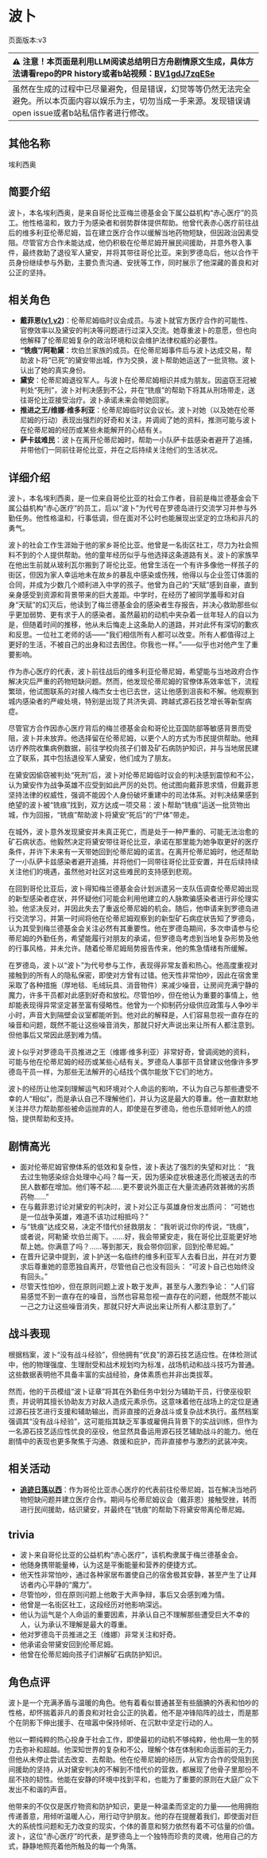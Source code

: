 # 波卜
页面版本:v3
 

| :warning: 注意！本页面是利用LLM阅读总结明日方舟剧情原文生成，具体方法请看repo的PR history或者b站视频：[BV1gdJ7zqESe](https://www.bilibili.com/video/BV1gdJ7zqESe/)         |
|:----------------------------|
| 虽然在生成的过程中已尽量避免，但是错误，幻觉等等仍然无法完全避免。所以本页面内容以娱乐为主，切勿当成一手来源。发现错误请open issue或者b站私信作者进行修改。|



## 其他名称
埃利西奥
## 简要介绍
波卜，本名埃利西奥，是来自哥伦比亚梅兰德基金会下属公益机构“赤心医疗”的员工。他性格温和，致力于为感染者和弱势群体提供帮助。他曾代表赤心医疗前往战后的维多利亚伦蒂尼姆，旨在建立医疗合作以缓解当地药物短缺，但因政治因素受阻。尽管官方合作未能达成，他仍积极在伦蒂尼姆开展民间援助，并意外卷入事件，最终救助了退役军人黛安，并将其带往哥伦比亚。来到罗德岛后，他以合作干员身份继续参与外勤，主要负责沟通、安抚等工作，同时展示了他深藏的善良和对公正的坚持。
## 相关角色
-   **戴菲恩([v1](../chars/char_4110_delphn.md),[v2](char_4110_delphn.md))**：伦蒂尼姆临时议会成员。与波卜就官方医疗合作的可能性、官僚效率以及黛安的判决等问题进行过深入交流。她尊重波卜的意愿，但也向他解释了伦蒂尼姆复杂的政治环境和议会维护法律权威的必要性。
-   **“铣痕”/阿勒黛**：坎伯兰家族的成员。在伦蒂尼姆事件后与波卜达成交易，帮助波卜将“已死”的黛安带出城，作为交换，波卜帮助她运送了一批货物。波卜认出了她的真实身份。
-   **黛安**：伦蒂尼姆退役军人。与波卜在伦蒂尼姆相识并成为朋友。因盗窃王冠被判处“死刑”，波卜对判决感到不公，并在“铣痕”的帮助下将其从刑场带走，送往哥伦比亚接受治疗。波卜承诺未来会带她回家。
-   **推进之王/维娜·维多利亚**：伦蒂尼姆临时议会议长。波卜对她（以及她在伦蒂尼姆的行动）表现出强烈的好奇和关注，并调阅了她的资料，推测可能与波卜在伦蒂尼姆的经历或某些未能解开的心结有关。
-   **萨卡兹难民**：波卜在离开伦蒂尼姆时，帮助一小队萨卡兹感染者避开了追捕，并带他们一同前往哥伦比亚，并在之后持续关注他们的生活状况。
## 详细介绍
波卜，本名埃利西奥，是一位来自哥伦比亚的社会工作者，目前是梅兰德基金会下属公益机构“赤心医疗”的员工，后以“波卜”为代号在罗德岛进行交流学习并参与外勤任务。他性格温和，行事低调，但在面对不公时也能展现出坚定的立场和非凡的勇气。

波卜的社会工作生涯始于他的家乡哥伦比亚。他曾是一名街区社工，尽力为社会照料不到的个人提供帮助。他的童年经历似乎与他选择这条道路有关。波卜的家族早在他出生前就从玻利瓦尔搬到了哥伦比亚。他曾生活在一个有许多像他一样孩子的街区，但因为家人幸运地未在故乡的暴乱中感染或伤残，他得以与企业签订体面的合同，并成为少数几个顺利进入中学的孩子。他曾为自己的“天赋”感到自豪，直到亲身感受到资源和背景带来的巨大差距。中学时，在经历了被同学羞辱和对自身“天赋”的幻灭后，他读到了梅兰德基金会的感染者生存报告，并决心救助那些似乎更加弱势、更有求于人的感染者。虽然最初的动机中夹杂着一丝年轻人的自以为是，但随着时间的推移，他从未后悔走上这条助人的道路，并对此怀有深切的歉疚和反思。一位社工老师的话——“我们相信所有人都可以改变。所有人都值得过上更好的生活，不被自己的出身和过去困住。你我也一样。”——似乎也对他产生了重要影响。

作为赤心医疗的代表，波卜前往战后的维多利亚伦蒂尼姆，希望能与当地政府合作解决灾后严重的药物短缺问题。然而，他发现伦蒂尼姆的官僚体系效率低下，流程繁琐，他试图联系的对接人梅杰女士也已去世，这让他感到沮丧和不解。他观察到城内感染者的严峻处境，特别是出现了共济失调、跨越式源石技艺增长等新型病症。

尽管官方合作因赤心医疗背后的梅兰德基金会和哥伦比亚国防部等敏感背景而受阻，波卜并未放弃。他选择留在伦蒂尼姆，以更个人的方式为市民提供帮助。他拜访疗养院收集病例数据，前往学校向孩子们普及矿石病防护知识，并与当地居民建立了联系，其中包括退役军人黛安，他们成为了朋友。

在黛安因偷窃被判处“死刑”后，波卜对伦蒂尼姆临时议会的判决感到震惊和不公，认为黛安作为战争英雄不应受到如此严厉的处罚。他试图向戴菲恩求情，但戴菲恩坚持法律的权威性，强调不能因个人身份破坏重建中的司法体系。对判决结果感到绝望的波卜被“铣痕”找到，双方达成一项交易：波卜帮助“铣痕”运送一批货物出城，作为回报，“铣痕”帮助波卜将黛安“死后”的“尸体”带走。

在城外，波卜意外发现黛安并未真正死亡，而是处于一种严重的、可能无法治愈的矿石病状态。他毅然决定将黛安带往哥伦比亚，承诺在那里能为她争取更好的医疗条件，并许下未来有一天带她回到伦蒂尼姆的诺言。在离开伦蒂尼姆时，他还帮助了一小队萨卡兹感染者避开追捕，并将他们一同带往哥伦比亚安置，并在后续持续关注他们的境遇，虽然他对社区对这些难民的支持感到悲观。

在回到哥伦比亚后，波卜得知梅兰德基金会计划派遣另一支队伍调查伦蒂尼姆出现的新型感染者症状，并怀疑他们可能会利用他建立的人脉欺骗感染者进行非伦理实验。他坚决反对，并因此失去了重返伦蒂尼姆的机会。随后，他申请来到罗德岛进行交流学习，并第一时间将他在伦蒂尼姆观察到的新型矿石病症状告知了罗德岛，认为其受到梅兰德基金会关注必然有其重要性。他在罗德岛期间，多次申请参与伦蒂尼姆的外勤任务，希望能履行对朋友的承诺，但罗德岛考虑到当地复杂形势及他的行事风格，并未允许。随着伦蒂尼姆局势报告传来，他的焦急情绪有所缓解。

在罗德岛，波卜以“波卜”为代号参与工作，表现得非常友善和热心。他高度重视对接触到的所有人的隐私保密，即使对方曾有过错。他天性非常怕吵，因此在宿舍里采取了各种措施（厚地毯、毛绒玩具、消音物件）来减少噪音，让房间充满宁静的魔力，许多干员都对此感到好奇和放松。尽管怕吵，但在他认为重要的事情上，他却能表现得异常坚定甚至富有侵略性。他曾为一个抑制药分级供应政策与人争吵半小时，声音大到隔壁会议室都能听到。他对此的解释是，人们容易忽视一直存在的噪音和问题，既然不能让这些噪音消失，那就只好大声说出来让所有人都注意到。但他事后又常因此感到难为情。

波卜似乎对罗德岛干员推进之王（维娜·维多利亚）非常好奇，曾调阅她的资料，可能与他在伦蒂尼姆的经历或某些心结有关。罗德岛人事部干员曾建议他像许多罗德岛干员一样，为那些无法解开的心结找个偶尔能放下它们的地方。

波卜的经历让他深刻理解运气和环境对个人命运的影响，不认为自己与那些遭受不幸的人“相似”，而是承认自己不理解他们，并认为这是最大的尊重。他一直默默地关注并尽力帮助那些被命运抛弃的人，即使是在罗德岛，他也乐意倾听他人的烦恼，提供帮助和支持。
## 剧情高光
- 面对伦蒂尼姆官僚体系的低效和复杂性，波卜表达了强烈的失望和对比：
    “我去过生物感染综合处理中心吗？每一天，因为感染症状极速恶化而被送去的市民人数都在增加。他们等不起......更不要说外面正在大量流通药效甚微的劣质药物......”
- 在与戴菲恩讨论对黛安的判决时，波卜对公正与英雄身份发出质问：
    “可她也是一位战争英雄，难道不该功过相抵吗？”
- 与“铣痕”达成交易，决定不惜代价拯救朋友：
    “我听说过你的传说，“铣痕”，或者说，阿勒黛·坎伯兰阁下。......好，我会带黛安走，我在哥伦比亚能更好地帮上她。你满意了吗？......等到那天，我会带你回家，回到伦蒂尼姆。”
- 在晋升记录中提到，波卜护送一名临终的维多利亚军人去看日出，并在对方要求后尊重她的意愿独自离开，尽管他自己也没有回头：
    “可波卜自己也始终没有回头。”
- 尽管天性怕吵，但在原则问题上波卜敢于发声，甚至与人激烈争论：
    “人们容易感觉不到一直存在的噪音，当然也容易忽视一直存在的问题，他既然不能以一己之力让这些噪音消失，那就只好大声说出来让所有人都注意到了。”
## 战斗表现
根据档案，波卜“没有战斗经验”，但他拥有“优良”的源石技艺适应性。在体检测试中，他的物理强度、生理耐受和战术规划均为标准，战场机动和战斗技巧为普通。这些数据表明他不具备丰富的实战经验，身体素质也并非出类拔萃。

然而，他的干员模组“波卜证章”将其在外勤任务中划分为辅助干员，行使巫役职责，并说明其擅长协助友方对敌人造成元素杀伤。这意味着他在战场上的定位是通过源石技艺进行支援和辅助输出，而非直接的近身战斗或复杂战术执行。虽然档案强调其“没有战斗经验”，这可能指其缺乏军事或雇佣兵背景下的实战训练，但作为一名源石技艺适应性优良的巫役，他显然具备运用源石技艺辅助战斗的能力。他在剧情中的表现也更多聚焦于沟通、救援和庇护，而非直接参与激烈的武装冲突。
## 相关活动
-   **[追迹日落以西](../stories/act37side.md)**：作为哥伦比亚赤心医疗的代表前往伦蒂尼姆，旨在解决当地药物短缺问题并建立医疗合作。期间与伦蒂尼姆议会（戴菲恩）接触受挫，转而进行民间援助，结识黛安，并最终在“铣痕”的帮助下将黛安带离伦蒂尼姆。
## trivia
- 波卜来自哥伦比亚的公益机构“赤心医疗”，该机构隶属于梅兰德基金会。
- 他随身携带能量棒，认为这是平衡能量和营养的便捷方式。
- 他天性非常怕吵，通过各种家居布置使自己的宿舍极其安静，甚至产生了让拜访者内心平静的“魔力”。
- 尽管怕吵，但在原则问题上他敢于大声争辩，事后又会感到难为情。
- 他曾是一名街区社工，这段经历对他影响深远。
- 他认为运气是个人命运的重要因素，并承认自己不理解那些遭受巨大不幸的人，认为承认不理解是最大的尊重。
- 他对罗德岛干员推进之王（维娜）非常关注和好奇。
- 他承诺会带黛安回到伦蒂尼姆。
- 他曾在伦蒂尼姆向孩子们讲解矿石病防护知识。
## 角色点评
波卜是一个充满矛盾与温暖的角色。他有着看似普通甚至有些腼腆的外表和怕吵的性格，却怀揣着非凡的善良和对社会公正的执着。他不是冲锋陷阵的战士，而是那个在阴影下伸出援手、在喧嚣中保持倾听、在沉默中坚定行动的人。

他以一颗纯粹的热心投身于社会工作，即使最初的动机不够纯粹，他也用一生的努力去弥补和超越。他深知世界的复杂和不公，理解个体在体制和命运面前的无力，但他从未停止尝试去改变、去帮助。他在伦蒂尼姆的经历，从官方合作的受阻到民间援助的坚持，从对黛安判决的不解到不惜代价的营救，都展现了他骨子里那份不屈不挠的韧性。他能在安静的环境中找到平和，也能为了重要的原则在大庭广众下发出不和谐的声音。

他带来的不仅仅是医疗物资和防护知识，更是一种温柔而坚定的力量——他用拥抱传递善意，用倾听温暖人心，用行动守护朋友。他的存在提醒着我们，即使面对巨大的系统性问题和无力改变的现实，个体的善意和努力依然有着不可估量的价值。波卜，这位“赤心医疗”的代表，是罗德岛上一个独特而珍贵的灵魂，他用自己的方式，静静地照亮着他所触及的每一个角落。